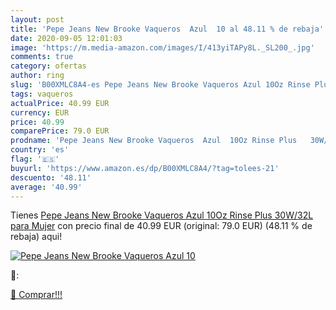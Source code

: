 ```yaml
---
layout: post
title: 'Pepe Jeans New Brooke Vaqueros  Azul  10 al 48.11 % de rebaja'
date: 2020-09-05 12:01:03
image: 'https://m.media-amazon.com/images/I/413yiTAPy8L._SL200_.jpg'
comments: true
category: ofertas
author: ring
slug: 'B00XMLC8A4-es Pepe Jeans New Brooke Vaqueros Azul 10Oz Rinse Plus...'
tags: vaqueros
actualPrice: 40.99 EUR
currency: EUR
price: 40.99
comparePrice: 79.0 EUR
prodname: 'Pepe Jeans New Brooke Vaqueros  Azul  10Oz Rinse Plus   30W/32L para Mujer'
country: 'es'
flag: '🇪🇸'
buyurl: 'https://www.amazon.es/dp/B00XMLC8A4/?tag=tolees-21'
descuento: '48.11'
average: '40.99'
---
```


Tienes [Pepe Jeans New Brooke Vaqueros  Azul  10Oz Rinse Plus   30W/32L para Mujer](https://www.amazon.es/dp/B00XMLC8A4/?tag=tolees-21) con precio final de  40.99 EUR (original: 79.0 EUR) (48.11 %  de rebaja) aqui!

[![Pepe Jeans New Brooke Vaqueros  Azul  10](https://m.media-amazon.com/images/I/413yiTAPy8L._SL200_.jpg)](https://www.amazon.es/dp/B00XMLC8A4/?tag=tolees-21)

🔎:


[🛒 Comprar!!!](https://www.amazon.es/dp/B00XMLC8A4/?tag=tolees-21)
